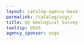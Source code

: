 ```yaml
---
layout: catalog-agency-base
permalink: /catalog/usgs/
title: US Geological Survey
tooltip: USGS
agency_sponsor: usgs
---
```


